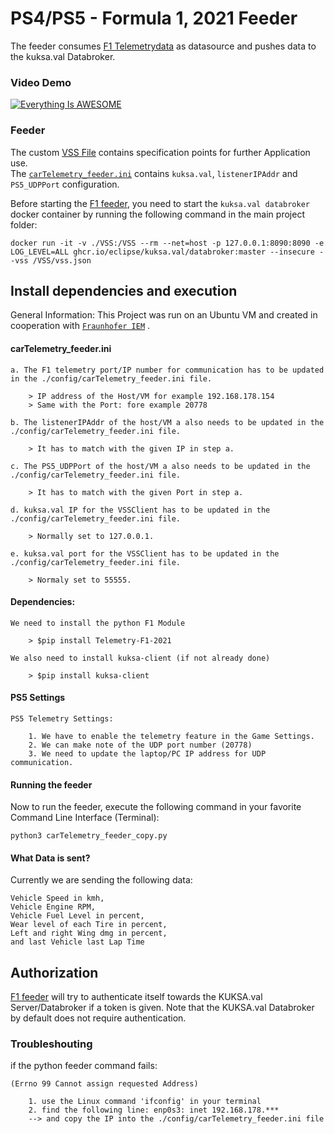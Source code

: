 # PS4/PS5 - Formula 1, 2021 Feeder
The feeder consumes [F1 Telemetrydata](https://www.ea.com/able/resources/f1-2021/ps4/telemetry) as datasource and pushes data to the kuksa.val Databroker.
### Video Demo
[![Everything Is AWESOME](https://i.stack.imgur.com/q3ceS.png)](https://youtu.be/StTqXEQ2l-Y?t=35s "Everything Is AWESOME")
### Feeder
The custom [VSS File](./VSS/vss.json) contains specification points for further Application use.\
The [`carTelemetry_feeder.ini`](./config/carTelemetry_feeder.ini)  contains `kuksa.val`, `listenerIPAddr` and `PS5_UDPPort` configuration.

Before starting the [F1 feeder](./carTelemetry_feeder.py), you need to start the `kuksa.val databroker` docker container by running the following command in the main project folder:
```
docker run -it -v ./VSS:/VSS --rm --net=host -p 127.0.0.1:8090:8090 -e LOG_LEVEL=ALL ghcr.io/eclipse/kuksa.val/databroker:master --insecure --vss /VSS/vss.json
```
## Install dependencies and execution

General Information: This Project was run on an Ubuntu VM and created in cooperation with [`Fraunhofer IEM`](https://www.iem.fraunhofer.de/) .

#### carTelemetry_feeder.ini
```
a. The F1 telemetry port/IP number for communication has to be updated in the ./config/carTelemetry_feeder.ini file.

	> IP address of the Host/VM for example 192.168.178.154
	> Same with the Port: fore example 20778

b. The listenerIPAddr of the host/VM a also needs to be updated in the ./config/carTelemetry_feeder.ini file.
	
	> It has to match with the given IP in step a.

c. The PS5_UDPPort of the host/VM a also needs to be updated in the ./config/carTelemetry_feeder.ini file.
	
	> It has to match with the given Port in step a.

d. kuksa.val IP for the VSSClient has to be updated in the ./config/carTelemetry_feeder.ini file. 

	> Normally set to 127.0.0.1.

e. kuksa.val port for the VSSClient has to be updated in the ./config/carTelemetry_feeder.ini file. 
	
	> Normaly set to 55555.
```

#### Dependencies:
```
We need to install the python F1 Module

	> $pip install Telemetry-F1-2021

We also need to install kuksa-client (if not already done)

	> $pip install kuksa-client
```

#### PS5 Settings
```
PS5 Telemetry Settings:

	1. We have to enable the telemetry feature in the Game Settings.
	2. We can make note of the UDP port number (20778)
	3. We need to update the laptop/PC IP address for UDP communication.
```
#### Running the feeder

Now to run the feeder, execute the following command in your favorite Command Line Interface (Terminal):
```
python3 carTelemetry_feeder_copy.py
```
#### What Data is sent?

Currently we are sending the following data:
```
Vehicle Speed in kmh,
Vehicle Engine RPM,
Vehicle Fuel Level in percent,
Wear level of each Tire in percent,
Left and right Wing dmg in percent,
and last Vehicle last Lap Time
```

## Authorization

[F1 feeder](./carTelemetry_feeder.py) will try to authenticate itself towards the KUKSA.val Server/Databroker if a token is given.
Note that the KUKSA.val Databroker by default does not require authentication.


### Troubleshouting
if the python feeder command fails:
```
(Errno 99 Cannot assign requested Address) 

	1. use the Linux command 'ifconfig' in your terminal
	2. find the following line: enp0s3: inet 192.168.178.*** 
	--> and copy the IP into the ./config/carTelemetry_feeder.ini file
```

